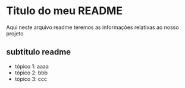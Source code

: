 # Titulo do meu README

Aqui neste arquivo readme teremos as informações relativas ao nosso projeto

## subtitulo readme

- tópico 1: aaaa
- tópico 2: bbb
- tópico 3: ccc